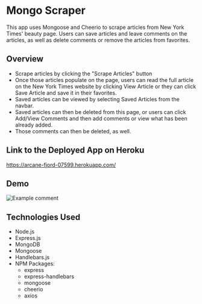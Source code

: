 # Mongo Scraper
This app uses Mongoose and Cheerio to scrape articles from New York Times' beauty page. Users can save articles and leave comments on the articles, as well as delete comments or remove the articles from favorites. 

## Overview 
* Scrape articles by clicking the "Scrape Articles" button
* Once those articles populate on the page, users can read the full article on the New York Times website by clicking View Article or they can click Save Article and save it in their favorites. 
* Saved articles can be viewed by selecting Saved Articles from the navbar. 
* Saved articles can then be deleted from this page, or users can click Add/View Comments and then add comments or view what has been already added. 
* Those comments can then be deleted, as well.

## Link to the Deployed App on Heroku
https://arcane-fjord-07599.herokuapp.com/

## Demo
![Example comment](public/images/add-comment.gif)

## Technologies Used
* Node.js
* Express.js
* MongoDB
* Mongoose
* Handlebars.js
* NPM Packages: 
    - express
    - express-handlebars
    - mongoose
    - cheerio
    - axios
    